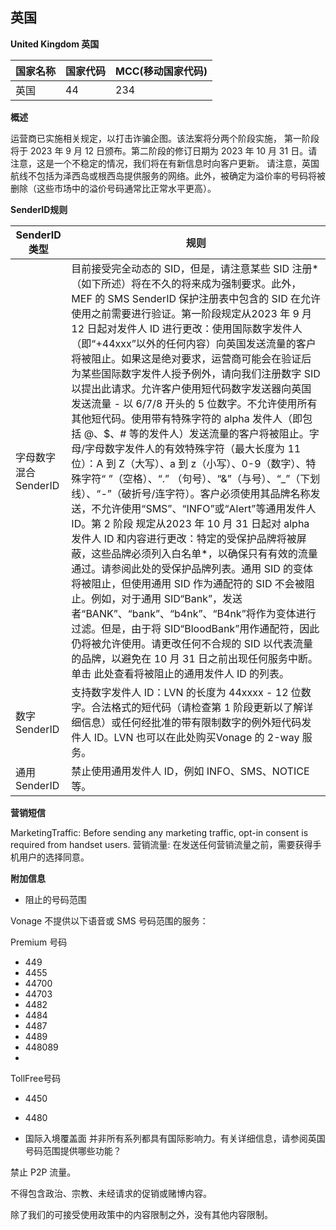 ## 英国

__United Kingdom  英国__

| 国家名称 | 国家代码 | MCC(移动国家代码) |
|------|------|-------------|
| 英国   | 44   | 234         |

__概述__

运营商已实施相关规定，以打击诈骗企图。该法案将分两个阶段实施， 第一阶段将于 2023 年 9 月 12 日颁布。第二阶段的修订日期为 2023 年 10 月 31 日。请注意，这是一个不稳定的情况，我们将在有新信息时向客户更新。
请注意，英国航线不包括为泽西岛或根西岛提供服务的网络。此外，被确定为溢价率的号码将被删除（这些市场中的溢价号码通常比正常水平更高）。

__SenderID规则__

| SenderID类型     | 规则                                                                                                                                                                                                                                                                                                                                                                                                                                                                                                                                                                                                                                                                                                                                                                                                                                    |
|----------------|---------------------------------------------------------------------------------------------------------------------------------------------------------------------------------------------------------------------------------------------------------------------------------------------------------------------------------------------------------------------------------------------------------------------------------------------------------------------------------------------------------------------------------------------------------------------------------------------------------------------------------------------------------------------------------------------------------------------------------------------------------------------------------------------------------------------------------------|
| 字母数字混合SenderID | 目前接受完全动态的 SID，但是，请注意某些 SID 注册*（如下所述）将在不久的将来成为强制要求。此外，MEF 的 SMS SenderID 保护注册表中包含的 SID 在允许使用之前需要进行验证。第一阶段规定从2023 年 9 月12 日起对发件人 ID 进行更改：使用国际数字发件人（即“+44xxx”以外的任何内容）向英国发送流量的客户将被阻止。如果这是绝对要求，运营商可能会在验证后为某些国际数字发件人授予例外，请向我们注册数字 SID 以提出此请求。允许客户使用短代码数字发送器向英国发送流量 - 以 6/7/8 开头的 5 位数字。不允许使用所有其他短代码。使用带有特殊字符的 alpha 发件人（即包括 @、$、# 等的发件人）发送流量的客户将被阻止。字母/字母数字发件人的有效特殊字符（最大长度为 11 位）：A 到 Z（大写）、a 到 z（小写）、0-9（数字）、特殊字符“ ”（空格）、“.” （句号）、“&”（与号）、“_”（下划线）、“-”（破折号/连字符）。客户必须使用其品牌名称发送，不允许使用“SMS”、“INFO”或“Alert”等通用发件人 ID。第 2 阶段 规定从2023 年 10 月 31 日起对 alpha 发件人 ID 和内容进行更改：特定的受保护品牌将被屏蔽，这些品牌必须列入白名单*，以确保只有有效的流量通过。请参阅此处的受保护品牌列表。通用 SID 的变体将被阻止，但使用通用 SID 作为通配符的 SID 不会被阻止。例如，对于通用 SID“Bank”，发送者“BANK”、“bank”、“b4nk”、“B4nk”将作为变体进行过滤。但是，由于将 SID“BloodBank”用作通配符，因此仍将被允许使用。请更改任何不合规的 SID 以代表流量的品牌，以避免在 10 月 31 日之前出现任何服务中断。单击 此处查看将被阻止的通用发件人 ID 的列表。 |
| 数字SenderID     | 支持数字发件人 ID：LVN 的长度为 44xxxx - 12 位数字。合法格式的短代码（请检查第 1 阶段更新以了解详细信息）或任何经批准的带有限制数字的例外短代码发件人 ID。LVN 也可以在此处购买Vonage 的 2-way 服务。                                                                                                                                                                                                                                                                                                                                                                                                                                                                                                                                                                                                                                                                                                              |
| 通用SenderID     | 禁止使用通用发件人 ID，例如 INFO、SMS、NOTICE 等。                                                                                                                                                                                                                                                                                                                                                                                                                                                                                                                                                                                                                                                                                                                                                                                                    |


__营销短信__

MarketingTraffic: Before sending any marketing traffic, opt-in consent is required from handset users.
营销流量: 在发送任何营销流量之前，需要获得手机用户的选择同意。

__附加信息__

* 阻止的号码范围

Vonage 不提供以下语音或 SMS 号码范围的服务：

Premium 号码
* 449
* 4455
* 44700
* 44703
* 4482
* 4484
* 4487
* 4489
* 448089
* 
TollFree号码
* 4450
* 4480

* 国际入境覆盖面
并非所有系列都具有国际影响力。有关详细信息，请参阅英国号码范围提供哪些功能？

禁止 P2P 流量。

不得包含政治、宗教、未经请求的促销或赌博内容。

除了我们的可接受使用政策中的内容限制之外，没有其他内容限制。
